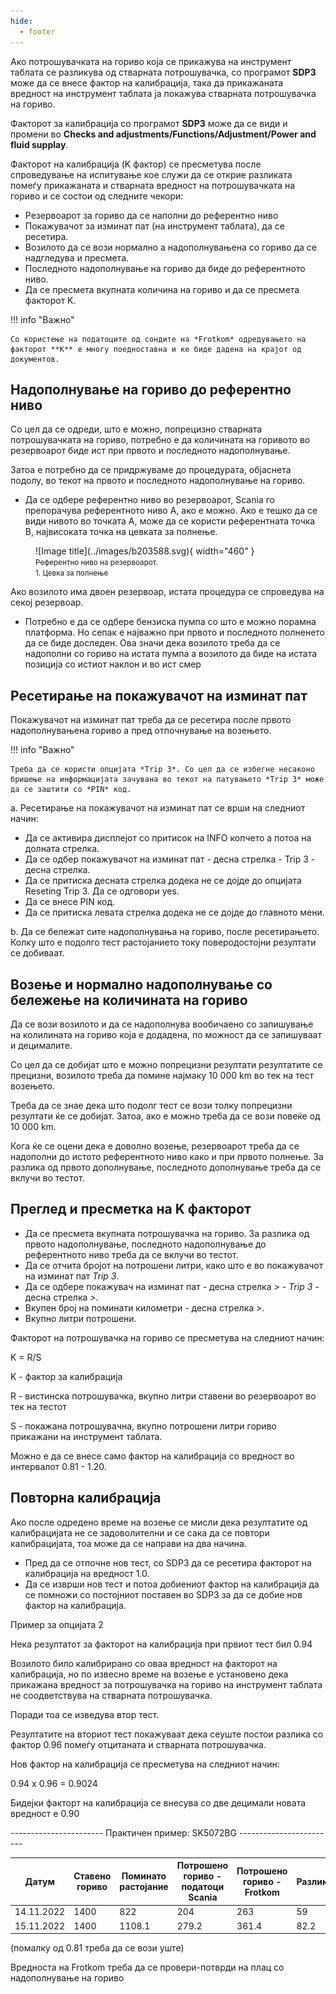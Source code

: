 ```yaml
---
hide:
  - footer
---
```


Ако потрошувачката на гориво која се прикажува на инструмент таблата се разликува од стварната потрошувачка, со програмот **SDP3** може да се внесе фактор на калибрација, така да прикажаната вредност на инструмент таблата ја покажува стварната потрошувачка на гориво.

Факторот за калибрација со програмот **SDP3** може да се види и промени во **Checks and adjustments/Functions/Adjustment/Power and fluid supplay**.

Факторот на калибрација (K фактор) се пресметува после спроведување на испитување кое служи да се открие разликата помеѓу прикажаната и стварната вредност на потрошувачката на гориво и се состои од следните чекори:

- Резервоарот за гориво да се наполни до референтно ниво
- Покажувачот за изминат пат (на инструмент таблата), да се ресетира.
- Возилото да се вози нормално а надополнувањена со гориво да се надгледува и пресмета.
- Последното надополнување на гориво да биде до референтното ниво.
- Да се пресмета вкупната количина на гориво и да се пресмета факторот K.
  
!!! info "Важно"

    Со користење на податоците од сондите на *Frotkom* одредувањето на факторот **K** е многу поедноставна и ке биде дадена на крајот од документов.
    

## Надополнување на гориво до референтно ниво

Со цел да се одреди, што е можно, попрецизно стварната потрошувачката на гориво, потребно е да количината на горивото во резервоарот биде ист при првото и последното надополнување.

Затоа е потребно да се придржуваме до процедурата, објаснета подолу, во текот на првото и последното надополнување на гориво.

- Да се одбере референтно ниво во резервоарот, Scania го препорачува референтното ниво A, ако е можно. Ако е тешко да се види нивото во точката A, може да се користи референтната точка B, највисоката точка на цевката за полнење.

<figure markdown>
  ![Image title](../images/b203588.svg){ width="460" }
  <figcaption><small>Референтно ниво на резервоарот.<br>1. Цевка за полнење</small></figcaption>
</figure>

Ако возилото има двоен резервоар, истата процедура се спроведува на секој резервоар.

- Потребно е да се одбере бензиска пумпа со што е можно порамна платформа. Но сепак е најважно при првото и последното полненето да се биде доследен. Ова значи дека возилото треба да се надополни со гориво на истата пумпа а возилото да биде на истата позиција со истиот наклон и во ист смер

## Ресетирање на покажувачот на изминат пат

Покажувачот на изминат пат треба да се ресетира после првото надополнувањена гориво а пред отпочнување на возењето.

!!! info "Важно"

    Треба да се користи опцијата *Trip 3*. Со цел да се избегне несаконо бришење на информацијата зачувана во текот на патувањето *Trip 3* може да се заштити со *PIN* код.

a. Ресетирање на покажувачот на изминат пат се врши на следниот начин:

- Да се активира дисплејот со притисок на INFO копчето а потоа на долната стрелка.
- Да се одбер покажувачот на изминат пат - десна стрелка - Trip 3 - десна стрелка.
- Да се притиска десната стрелка додека не се дојде до опцијата Reseting Trip 3. Да се одговори yes.
- Да се внесе PIN код.
- Да се притиска левата стрелка додека не се дојде до главното мени.

b. Да се бележат сите надополнувања на гориво, после ресетирањето. Колку што е подолго тест растојанието току поверодостојни резултати се добиваат.

## Возење и нормално надополнување со бележење на количината на гориво

Да се вози возилото и да се надополнува вообичаено со запишување на колилината на гориво која е додадена, по можност да се запишуваат и децималите.

Со цел да се добијат што е можно попрецизни резултати резултатите се прецизни, возилото треба да помине најмаку 10 000 km во тек на тест возењето.

Треба да се знае дека што подолг тест се вози толку попрецизни резултати ќе се добијат. Затоa, ако е можно треба да се вози повеќе од 10 000 km.

Кога ќе се оцени дека е доволно возење, резервоарот треба да се надополни до истото референтното ниво како и при првото полнење. За разлика од првото дополнување, последното дополнување треба да се вклучи во тестот.

## Преглед и пресметка на K факторот

- Да се пресмета вкупната потрошувачка на гориво. За разлика од првото надополнување, последното надополнување до референтното ниво треба да се вклучи во тестот.
- Да се отчита бројот на потрошени литри, како што е во покажувачот на изминат пат *Trip 3*.
- Да се одбере покажувач на изминат пат - десна стрелка *>* - *Trip 3* - десна стрелка *>*.
- Вкупен број на поминати километри - десна стрелка *>*.
- Вкупно литри потрошени.

Факторот на потрошувачка на гориво се пресметува на следниот начин:

K = R/S

K - фактор за калибрација

R - вистинска потрошувачка, вкупно литри ставени во резервоарот во тек на тестот

S - покажана потрошувачна, вкупно потрошени литри гориво прикажани на инструмент таблата.

Можно е да се внесе само фактор на калибрација со вредност во интервалот 0.81 - 1.20.

## Повторна калибрација

Ако после одредено време на возење се мисли дека резултатите од калибрацијата не се задоволителни и се сака да се повтори калибрацијата, тоа може да се направи на два начина.

- Пред да се отпочне нов тест, со SDP3 да се ресетира факторот на калибрација на вредност 1.0.
- Да се изврши нов тест и потоа добиениот фактор на калибрација да се помножи со постојниот поставен во SDP3 за да се добие нов фактор на калибрација.

Пример за опцијата 2

Нека резултатот за факторот на калибрација при првиот тест бил 0.94

Возилото било калибрирано со оваа вредност на факторот на калибрација, но по извесно време на возење е установено дека прикажана вредност за потрошувачка на гориво на инструмент таблата не соодветствува на стварната потрошувачка.

Поради тоа се изведува втор тест.

Резултатите на вториот тест покажуваат дека сеуште постои разлика со фактор 0.96 помеѓу отцитаната и стварната потрошувачка.

Нов фактор на калибрација се пресметува на следниот начин:

0.94 x 0.96 = 0.9024

Бидејки факторт на калибрација се внесува со две децимали новата вредност е 0.90

----------------------- Практичен пример: SK5072BG ------------------------

| Датум | Ставено гориво | Поминато растојание | Потрошено гориво - податоци Scania | Потрошено гориво - Frotkom |  Разлика | К |
|-|-|-|-|-|-|-|
|14.11.2022|1400| 822 | 204 | 263 | 59 | 0.78 |
|15.11.2022|1400| 1108.1 | 279.2 | 361.4 | 82.2 | 0.77 |

(помалку од 0.81 треба да се вози уште)

Вредноста на Frotkom треба да се провери-потврди на плац со надополнување на гориво

